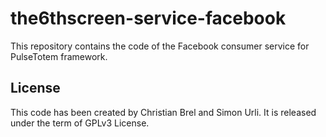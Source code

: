 # the6thscreen-service-facebook

This repository contains the code of the Facebook consumer service for PulseTotem framework.

## License

This code has been created by Christian Brel and Simon Urli. It is released under the term of GPLv3 License.
